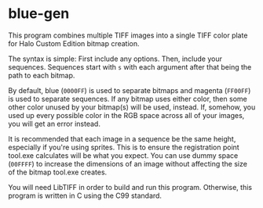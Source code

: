 # blue-gen
This program combines multiple TIFF images into a single TIFF color plate for Halo Custom Edition bitmap creation.

The syntax is simple: First include any options. Then, include your sequences. Sequences start with `s` with each
argument after that being the path to each bitmap.

By default, blue (`0000FF`) is used to separate bitmaps and magenta (`FF00FF`) is used to separate sequences. If any
bitmap uses either color, then some other color unused by your bitmap(s) will be used, instead. If, somehow, you used
up every possible color in the RGB space across all of your images, you will get an error instead.

It is recommended that each image in a sequence be the same height, especially if you're using sprites. This is to
ensure the registration point tool.exe calculates will be what you expect. You can use dummy space (`00FFFF`) to
increase the dimensions of an image without affecting the size of the bitmap tool.exe creates.

You will need LibTIFF in order to build and run this program. Otherwise, this program is written in C using the C99
standard.
